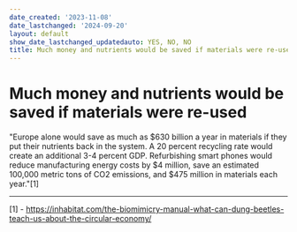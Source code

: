 ```yaml
---
date_created: '2023-11-08'
date_lastchanged: '2024-09-20'
layout: default
show_date_lastchanged_updatedauto: YES, NO, NO
title: Much money and nutrients would be saved if materials were re-used
---
```

# Much money and nutrients would be saved if materials were re-used
"Europe alone would save as much as $630 billion a year in materials if they put their nutrients back in the system. A 20 percent recycling rate would create an additional 3-4 percent GDP. Refurbishing smart phones would reduce manufacturing energy costs by $4 million, save an estimated 100,000 metric tons of CO2 emissions, and $475 million in materials each year."[1]



________
[1] - https://inhabitat.com/the-biomimicry-manual-what-can-dung-beetles-teach-us-about-the-circular-economy/




